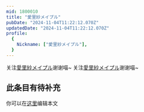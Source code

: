 ```yaml
---
mid: 1800010
title: "愛里紗メイプル"
pubDate: "2024-11-04T11:22:12.070Z"
updatedDate: "2024-11-04T11:22:12.070Z"
profile:
  {
    Nickname: ["愛里紗メイプル"],
  }
---
```


关注[愛里紗メイプル](https://space.bilibili.com/1800010)谢谢喵~ 关注[愛里紗メイプル](https://space.bilibili.com/1800010)谢谢喵~

## 此条目有待补充
你可以在[这里](https://github.com/Yuhanawa/VTuber.ICU-Content/edit/master/v/愛里紗メイプル/index.md)编辑本文
